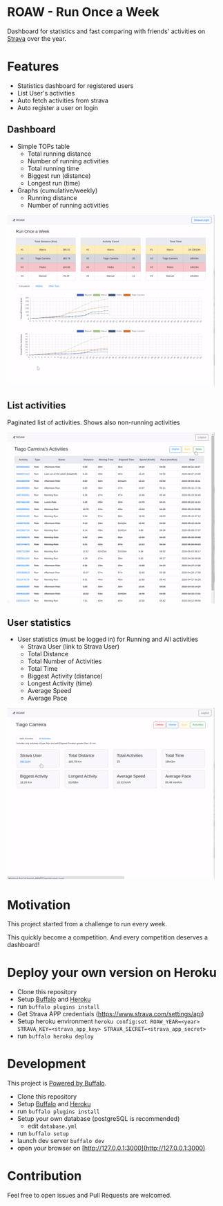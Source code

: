 # ROAW - Run Once a Week

Dashboard for statistics and fast comparing with friends' activities on [Strava](https://www.strava.com) over the year.

# Features 

- Statistics dashboard for registered users
- List User's activities
- Auto fetch activities from strava
- Auto register a user on login

## Dashboard

- Simple TOPs table
  - Total running distance 
  - Number of running activities
  - Total running time
  - Biggest run (distance)
  - Longest run (time)
- Graphs (cumulative/weekly)
  - Running distance
  - Number of running activities

![Dashboard](demo/roaw_1.gif)


## List activities

Paginated list of activities.
Shows also non-running activities

![Activities](demo/roaw_2.gif)

## User statistics

- User statistics (must be logged in) for Running and All activities
  - Strava User (link to Strava User)
  - Total Distance
  - Total Number of Activities 
  - Total Time
  - Biggest Activity (distance)
  - Longest Activity (time)
  - Average Speed
  - Average Pace

![User Stats](demo/roaw_3.gif)


# Motivation

This project started from a challenge to run every week. 

This quickly become a competition. 
And every competition deserves a dashboard!



# Deploy your own version on Heroku

- Clone this repository
- Setup [Buffalo](https://gobuffalo.io) and [Heroku](https://www.heroku.com/)
- run `buffalo plugins install`
- Get Strava APP credentials (https://www.strava.com/settings/api)
- Setup heroku environment `heroku config:set ROAW_YEAR=<year> STRAVA_KEY=<strava_app_key> STRAVA_SECRET=<strava_app_secret>`
- run `buffalo heroku deploy`

# Development

This project is [Powered by Buffalo](http://gobuffalo.io).

- Clone this repository
- Setup [Buffalo](https://gobuffalo.io) and [Heroku](https://www.heroku.com/)
- run `buffalo plugins install`
- Setup your own database (postgreSQL is recommended)
  - edit `database.yml`
- run `buffalo setup` 
- launch dev server `buffalo dev`
- open your browser on [http://127.0.0.1:3000](http://127.0.0.1:3000)


# Contribution

Feel free to open issues and Pull Requests are welcomed.